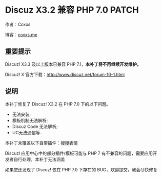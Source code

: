 # Discuz X3.2 兼容 PHP 7.0 PATCH

作者：Coxxs

博客：[coxxs.me](http://coxxs.me)

## 重要提示

Discuz! X3.3 及以上版本已兼容 PHP 7.1，**本补丁将不再继续开发维护。**

Discuz! X 官方下载：http://www.discuz.net/forum-10-1.html

## 说明

本补丁修复了 Discuz! X3.2 在 PHP 7.0 下的以下问题。
 * 无法安装;
 * 模板机制无法解析;
 * Discuz Code 无法解析;
 * UC无法通信等..

本补丁未覆盖以下自带插件：搜搜表情

Discuz! 应用中心中的部分插件/模板可能与 PHP 7 有不兼容的问题，需要应用开发者自行处理，本补丁无法涵盖

如果您还发现了 Discuz! 仅在 PHP 7.0 下存在的 BUG，欢迎提交，我会尽快修复
